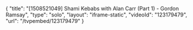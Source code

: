 {
    "title": "[1508521049] Shami Kebabs with Alan Carr (Part 1) - Gordon Ramsay",
    "type": "solo",
    "layout": "iframe-static",
    "videoId": "123179479",
    "url": "\/tvpembed\/123179479"
}